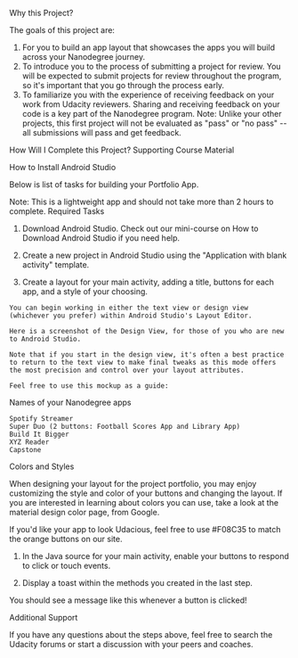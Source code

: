 
Why this Project?

The goals of this project are:

  1. For you to build an app layout that showcases the apps you will build across your Nanodegree journey.
  2. To introduce you to the process of submitting a project for review. You will be expected to submit projects for review throughout the program, so it's important that you go through the process early.
  3. To familiarize you with the experience of receiving feedback on your work from Udacity reviewers. Sharing and receiving feedback on your code is a key part of the Nanodegree program.
    Note: Unlike your other projects, this first project will not be evaluated as "pass" or "no pass" -- all submissions will pass and get feedback. 

How Will I Complete this Project?
Supporting Course Material

How to Install Android Studio

Below is list of tasks for building your Portfolio App.

Note: This is a lightweight app and should not take more than 2 hours to complete.
Required Tasks

  1. Download Android Studio. Check out our mini-course on How to Download Android Studio if you need help.

  2. Create a new project in Android Studio using the "Application with blank activity" template.

  3. Create a layout for your main activity, adding a title, buttons for each app, and a style of your choosing.

    You can begin working in either the text view or design view (whichever you prefer) within Android Studio's Layout Editor.

    Here is a screenshot of the Design View, for those of you who are new to Android Studio.

    Note that if you start in the design view, it's often a best practice to return to the text view to make final tweaks as this mode offers the most precision and control over your layout attributes.

    Feel free to use this mockup as a guide:

Names of your Nanodegree apps

    Spotify Streamer
    Super Duo (2 buttons: Football Scores App and Library App)
    Build It Bigger
    XYZ Reader
    Capstone

Colors and Styles

When designing your layout for the project portfolio, you may enjoy customizing the style and color of your buttons and changing the layout. If you are interested in learning about colors you can use, take a look at the material design color page, from Google.

If you'd like your app to look Udacious, feel free to use #F08C35 to match the orange buttons on our site.

  1. In the Java source for your main activity, enable your buttons to respond to click or touch events.

  2. Display a toast within the methods you created in the last step.

  You should see a message like this whenever a button is clicked!

Additional Support

If you have any questions about the steps above, feel free to search the Udacity forums or start a discussion with your peers and coaches.

